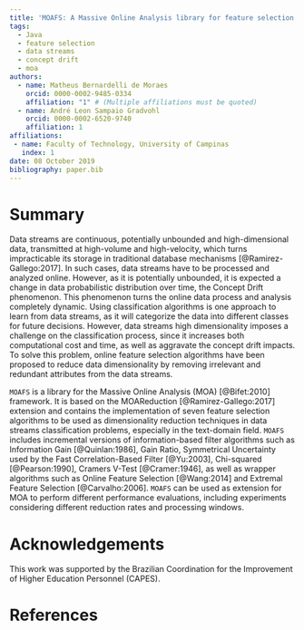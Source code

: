 ```yaml
---
title: 'MOAFS: A Massive Online Analysis library for feature selection in data streams'
tags:
  - Java
  - feature selection
  - data streams
  - concept drift
  - moa
authors:
  - name: Matheus Bernardelli de Moraes
    orcid: 0000-0002-9485-0334
    affiliation: "1" # (Multiple affiliations must be quoted)
  - name: André Leon Sampaio Gradvohl
    orcid: 0000-0002-6520-9740
    affiliation: 1
affiliations:
 - name: Faculty of Technology, University of Campinas
   index: 1
date: 08 October 2019
bibliography: paper.bib
---
```


# Summary

Data streams are continuous, potentially unbounded and high-dimensional data, transmitted at high-volume and high-velocity, which turns impracticable its storage in traditional database mechanisms [@Ramirez-Gallego:2017]. In such cases, data streams have to be processed and analyzed online. However, as it is potentially unbounded, it is expected a change in data probabilistic distribution over time, the Concept Drift phenomenon. This phenomenon turns the online data process and analysis completely dynamic. Using classification algorithms is one approach to learn from data streams, as it will categorize the data into different classes for future decisions. However, data streams high dimensionality imposes a challenge on the classification process, since it increases both computational cost and time, as well as aggravate the concept drift impacts. To solve this problem, online feature selection algorithms have been proposed to reduce data dimensionality by removing irrelevant and redundant attributes from the data streams. 

`MOAFS` is a library for the Massive Online Analysis (MOA) [@Bifet:2010] framework. It is based on the MOAReduction [@Ramirez-Gallego:2017] extension and contains the implementation of seven feature selection algorithms to be used as dimensionality reduction techniques in data streams classification problems, especially in the text-domain field. `MOAFS` includes incremental versions of information-based filter algorithms such as Information Gain [@Quinlan:1986], Gain Ratio, Symmetrical Uncertainty used by the Fast Correlation-Based Filter [@Yu:2003], Chi-squared [@Pearson:1990], Cramers V-Test [@Cramer:1946], as well as wrapper algorithms such as Online Feature Selection [@Wang:2014] and Extremal Feature Selection [@Carvalho:2006]. `MOAFS` can be used as extension for MOA to perform different performance evaluations, including experiments considering different reduction rates and processing windows.


# Acknowledgements

This work was supported by the Brazilian Coordination for the Improvement of Higher Education Personnel (CAPES).

# References
